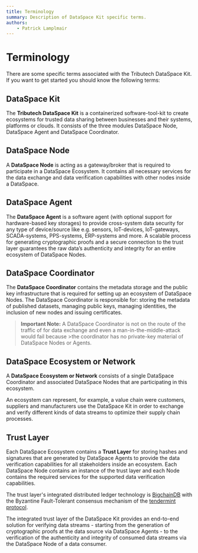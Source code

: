 ```yaml
---
title: Terminology
summary: Description of DataSpace Kit specific terms.
authors:
    - Patrick Lamplmair
---
```


# Terminology

There are some specific terms associated with the Tributech DataSpace Kit. If you want to get started you should know the following terms:

## DataSpace Kit

The **Tributech DataSpace Kit** is a containerized software-tool-kit to create ecosystems for trusted data sharing between businesses and their systems, platforms or clouds. It consists of the three modules DataSpace Node, DataSpace Agent and DataSpace Coordinator.

## DataSpace Node

A **DataSpace Node** is acting as a gateway/broker that is required to participate in a DataSpace Ecosystem. It contains all necessary services for the data exchange and data verification capabilities with other nodes inside a DataSpace.

## DataSpace Agent

The **DataSpace Agent** is a software agent (with optional support for hardware-based key storages) to provide cross-system data security for any type of device/source like e.g. sensors, IoT-devices, IoT-gateways, SCADA-systems, PPS-systems, ERP-systems and more. A scalable process for generating cryptographic proofs and a secure connection to the trust layer guarantees the raw data’s authenticity and integrity for an entire ecosystem of DataSpace Nodes.

## DataSpace Coordinator

The **DataSpace Coordinator** contains the metadata storage and the public key infrastructure that is required for setting up an ecosystem of DataSpace Nodes. The DataSpace Coordinator is responsible for: storing the metadata of published datasets, managing public keys, managing identities, the inclusion of new nodes and issuing certificates.

>**Important Note:** A DataSpace Coordinator is not on the route of the traffic of for data exchange and even a man-in-the-middle-attack would fail because >the coordinator has no private-key material of DataSpace Nodes or Agents.

## DataSpace Ecosystem or Network

A **DataSpace Ecosystem or Network** consists of a single DataSpace Coordinator and associated DataSpace Nodes that are participating in this ecosystem. 

An ecosystem can represent, for example, a value chain were customers, suppliers and manufacturers use the DataSpace Kit in order to exchange and verify different kinds of data streams to optimize their supply chain processes.

## Trust Layer

Each DataSpace Ecosystem contains a **Trust Layer** for storing hashes and signatures that are generated by DataSpace Agents to provide the data verification capabilities for all stakeholders inside an ecosystem. Each DataSpace Node contains an instance of the trust layer and each Node contains the required services for the supported data verification capabilities.

The trust layer's integrated distributed ledger technology is <a href="https://www.bigchaindb.com/" target="_blank">BigchainDB</a> with the Byzantine Fault-Tolerant consensus mechanism of the <a href="https://tendermint.com/" target="_blank">tendermint protocol</a>.

The integrated trust layer of the DataSpace Kit provides an end-to-end solution for verifying data streams - starting from the generation of cryptographic proofs at the data source via DataSpace Agents - to the verification of the authenticity and integrity of consumed data streams via the DataSpace Node of a data consumer.
